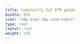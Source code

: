 ```yaml
---
title: Cumulocity IoT DTM guide
bundle: dtm
icon: "c8y-icon c8y-icon-tools"
type: root
layout: root
weight: 135
---
```

